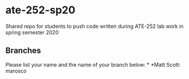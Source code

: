 # ate-252-sp20
Shared repo for students to push code written during ATE-252 lab work in spring semester 2020

## Branches
Please list your name and the name of your branch below:
* 
*Matt Scott:  marosco

